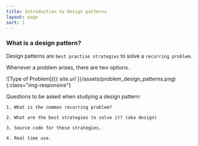 ```yaml
---
title: Introduction to Design patterns
layout: page
sort: 1
---
```


### What is a design pattern?

Design patterns are `best practise strategies` to solve a `recurring problem`.


Whenever a problem arises, there are two options.


![Type of Problem]({{ site.url }}/assets/problem_design_patterns.png){:class="img-responsive"}

Questions to be asked when studying a design pattern:

	1. What is the common recurring problem?

	2. What are the best strategies to solve it? (aka design)

	3. Source code for these strategies.

	4. Real time use.


